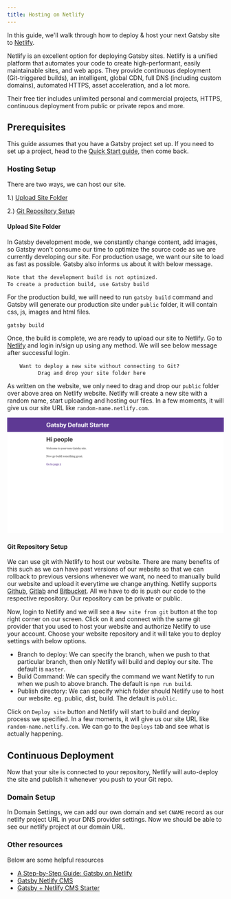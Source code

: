 ```yaml
---
title: Hosting on Netlify
---
```


In this guide, we'll walk through how to deploy & host your next Gatsby site to [Netlify](https://www.netlify.com/).

Netlify is an excellent option for deploying Gatsby sites. Netlify is a unified platform that automates your code to create high-performant, easily maintainable sites, and web apps. They provide continuous deployment (Git-triggered builds), an intelligent, global CDN, full DNS (including custom domains), automated HTTPS, asset acceleration, and a lot more.

Their free tier includes unlimited personal and commercial projects, HTTPS, continuous deployment from public or private repos and more.

## Prerequisites

This guide assumes that you have a Gatsby project set up. If you need to set up a project, head to the [Quick Start guide](/docs), then come back.

### Hosting Setup

There are two ways, we can host our site.

1.) [Upload Site Folder](#upload-site-folder)

2.) [Git Repository Setup](#git-repository-setup)

#### Upload Site Folder

In Gatsby development mode, we constantly change content, add images, so Gatsby won't consume our time to optimize the source code as we are currently developing our site. For production usage, we want our site to load as fast as possible. Gatsby also informs us about it with below message.

```shell
Note that the development build is not optimized.
To create a production build, use Gatsby build
```

For the production build, we will need to run `gatsby build` command and Gatsby will generate our production site under `public` folder, it will contain css, js, images and html files.

```shell
gatsby build
```

Once, the build is complete, we are ready to upload our site to Netlify. Go to [Netlify](https://app.netlify.com/) and login in/sign up using any method. We will see below message after successful login.

```
    Want to deploy a new site without connecting to Git?
          Drag and drop your site folder here
```

As written on the website, we only need to drag and drop our `public` folder over above area on Netlify website. Netlify will create a new site with a random name, start uploading and hosting our files. In a few moments, it will give us our site URL like `random-name.netlify.com`.

![alt text](./images/gatsby-default-starter.png "Gatsby Default Starter")

#### Git Repository Setup

We can use git with Netlify to host our website. There are many benefits of this such as we can have past versions of our website so that we can rollback to previous versions whenever we want, no need to manually build our website and upload it everytime we change anything. Netlify supports [Github](https://github.com/), [Gitlab](https://about.gitlab.com/) and [Bitbucket](https://bitbucket.org/). All we have to do is push our code to the respective repository. Our repository can be private or public.

Now, login to Netlify and we will see a `New site from git` button at the top right corner on our screen. Click on it and connect with the same git provider that you used to host your website and authorize Netlify to use your account. Choose your website repository and it will take you to deploy settings with below options.

- Branch to deploy: We can specify the branch, when we push to that particular branch, then only Netlify will build and deploy our site. The default is `master`.
- Build Command: We can specify the command we want Netlify to run when we push to above branch. The default is `npm run build`.
- Publish directory: We can specify which folder should Netlify use to host our website. eg. public, dist, build. The default is `public`.

Click on `Deploy site` button and Netlify will start to build and deploy process we specified. In a few moments, it will give us our site URL like `random-name.netlify.com`. We can go to the `Deploys` tab and see what is actually happening.

## Continuous Deployment

Now that your site is connected to your repository, Netlify will auto-deploy the site and publish it whenever you push to your Git repo.

### Domain Setup

In Domain Settings, we can add our own domain and set `CNAME` record as our netlify project URL in your DNS provider settings. Now we should be able to see our netlify project at our domain URL.

### Other resources

Below are some helpful resources

- [A Step-by-Step Guide: Gatsby on Netlify](https://www.netlify.com/blog/2016/02/24/a-step-by-step-guide-gatsby-on-netlify/)
- [Gatsby Netlify CMS](https://www.gatsbyjs.org/packages/gatsby-plugin-netlify-cms)
- [Gatsby + Netlify CMS Starter](https://github.com/netlify-templates/gatsby-starter-netlify-cms)

